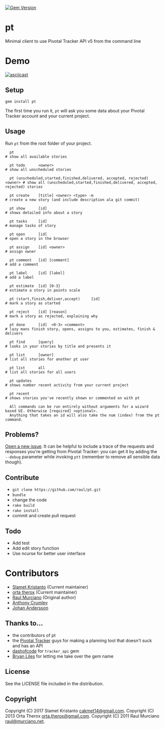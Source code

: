 [![Gem Version](https://badge.fury.io/rb/pt.svg)](https://badge.fury.io/rb/pt)

# pt

Minimal client to use Pivotal Tracker API v5 from the command line

# Demo
[![asciicast](https://asciinema.org/a/d1er0ca9kg6yw1o2hpyjuq5ku.png)](https://asciinema.org/a/d1er0ca9kg6yw1o2hpyjuq5ku)

## Setup

    gem install pt

The first time you run it, `pt` will ask you some data about your Pivotal Tracker account and your current project.

## Usage

Run `pt` from the root folder of your project.

```
  pt                                                                      # show all available stories

  pt todo      <owner>                                                    # show all unscheduled stories

  pt (unscheduled,started,finished,delivered, accepted, rejected) <owner> # show all (unscheduled,started,finished,delivered, accepted, rejected) stories

  pt create    [title] <owner> <type> -m                                  # create a new story (and include description ala git commit)

  pt show      [id]                                                       # shows detailed info about a story

  pt tasks     [id]                                                       # manage tasks of story

  pt open      [id]                                                       # open a story in the browser

  pt assign    [id] <owner>                                               # assign owner

  pt comment   [id] [comment]                                             # add a comment

  pt label     [id] [label]                                               # add a label

  pt estimate  [id] [0-3]                                                 # estimate a story in points scale

  pt (start,finish,deliver,accept)     [id]                               # mark a story as started

  pt reject    [id] [reason]                                              # mark a story as rejected, explaining why

  pt done      [id]  <0-3> <comment>                                      # lazy mans finish story, opens, assigns to you, estimates, finish & delivers

  pt find      [query]                                                    # looks in your stories by title and presents it

  pt list      [owner]                                                    # list all stories for another pt user

  pt list      all                                                        # list all stories for all users

  pt updates                                                              # shows number recent activity from your current project

  pt recent                                                               # shows stories you've recently shown or commented on with pt

  All commands can be run entirely without arguments for a wizard based UI. Otherwise [required] <optional>.
  Anything that takes an id will also take the num (index) from the pt command.
```

## Problems?

[Open a new issue](https://github.com/raul/pt/issues/new). It can be helpful to include a trace of the requests and responses you're getting from Pivotal Tracker: you can get it by adding the `--debug` parameter while invoking `ptt` (remember to remove all sensible data though).

## Contribute
- `git clone https://github.com/raul/pt.git`
- `bundle`
- change the code
- `rake build`
- `rake install`
- commit and create pull request

## Todo
- Add test
- Add edit story function
- Use ncurse for better user interface

# Contributors
- [Slamet Kristanto](http://github.com/drselump14) (Current maintainer)
- [orta therox](http://orta.github.com) (Current maintainer)
- [Raul Murciano](http://raul.murciano.net) (Original author)
- [Anthony Crumley](https://github.com/craftycode)
- [Johan Andersson](http://johan.andersson.net)

## Thanks to...
- the contributors of pt
- the [Pivotal Tracker](https://www.pivotaltracker.com) guys for making a planning tool that doesn't suck and has an API
- [dashofcode](http://github.com/dashofcode) for `tracker_api` gem
- [Bryan Liles](http://smartic.us/) for letting me take over the gem name

## License
See the LICENSE file included in the distribution.

## Copyright
Copyright (C) 2017 Slamet Kristanto <cakmet14@gmail.com>.
Copyright (C) 2013 Orta Therox <orta.therox@gmail.com>.
Copyright (C) 2011 Raul Murciano <raul@murciano.net>.
